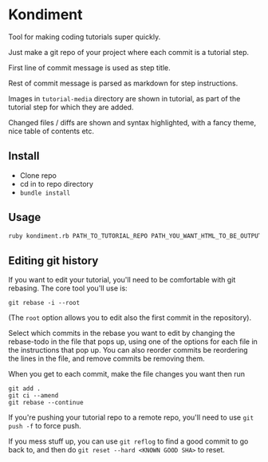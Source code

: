 # Kondiment

Tool for making coding tutorials super quickly.

Just make a git repo of your project where each commit is a tutorial step.

First line of commit message is used as step title.

Rest of commit message is parsed as markdown for step instructions.

Images in `tutorial-media` directory are shown in tutorial, as part of the
tutorial step for which they are added.

Changed files / diffs are shown and syntax highlighted, with a fancy theme,
nice table of contents etc.

## Install

* Clone repo
* cd in to repo directory
* `bundle install`

## Usage

```bash
ruby kondiment.rb PATH_TO_TUTORIAL_REPO PATH_YOU_WANT_HTML_TO_BE_OUTPUT
```

## Editing git history

If you want to edit your tutorial, you'll need to be comfortable with git
rebasing. The core tool you'll use is:

```console
git rebase -i --root
```

(The `root` option allows you to edit also the first commit in the repository).

Select which commits in the rebase you want to edit by changing the rebase-todo
in the file that pops up, using one of the options for each file in the
instructions that pop up. You can also reorder commits be reordering the lines
in the file, and remove commits be removing them.

When you get to each commit, make the file changes you want then run

```console
git add .
git ci --amend
git rebase --continue
```

If you're pushing your tutorial repo to a remote repo, you'll need to use
`git push -f` to force push.

If you mess stuff up, you can use `git reflog` to find a good commit to go back
to, and then do `git reset --hard <KNOWN GOOD SHA>` to reset.